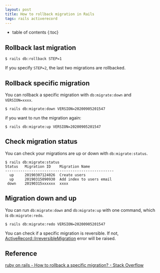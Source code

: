 ```yaml
---
layout: post
title: How to rollback migration in Rails
tags: rails activerecord
---
```


* table of contents
{:toc}

## Rollback last migration

```console
$ rails db:rollback STEP=1
```

If you specify `STEP=2`, the last two migrations are rollbacked.

## Rollback specific migration

You can rollback a specific migration with `db:migrate:down` and `VERSION=xxxx`.

```console
$ rails db:migrate:down VERSION=20200905201547
```

if you want to run the migration again:

```console
$ rails db:migrate:up VERSION=20200905201547
```

## Check migration status

You can check your migrations are up or down with `db:migrate:status`.

```console
$ rails db:migrate:status
Status   Migration ID    Migration Name
--------------------------------------------------
  up     20190307124026  Create users
  up     20190315090930  Add index to users email
 down    20190315xxxxxx  xxxx
```

## Migration down and up

You can run `db:migrate:down` and `db:migrate:up` with one command, which is `db:migrate:redo`.

```console
$ rails db:migrate:redo VERSION=20200905201547
```

You can check if a specific migration is reversible. If not, [ActiveRecord::IrreversibleMigration](https://railsdoc.github.io/classes/ActiveRecord/IrreversibleMigration.html) error will be raised.

## Reference

[ruby on rails - How to rollback a specific migration? - Stack Overflow](https://stackoverflow.com/questions/3647685/how-to-rollback-a-specific-migration)
